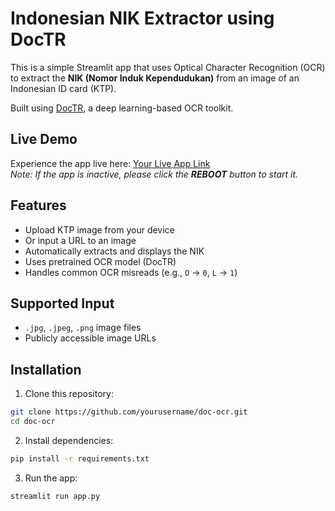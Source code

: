 # Indonesian NIK Extractor using DocTR

This is a simple Streamlit app that uses Optical Character Recognition (OCR) to extract the **NIK (Nomor Induk Kependudukan)** from an image of an Indonesian ID card (KTP).

Built using [DocTR](https://github.com/mindee/doctr), a deep learning-based OCR toolkit.

## Live Demo

Experience the app live here: [Your Live App Link](https://your-app-url.streamlit.app)  
*Note: If the app is inactive, please click the **REBOOT** button to start it.*

## Features

- Upload KTP image from your device
- Or input a URL to an image
- Automatically extracts and displays the NIK
- Uses pretrained OCR model (DocTR)
- Handles common OCR misreads (e.g., `O` → `0`, `L` → `1`)



## Supported Input

- `.jpg`, `.jpeg`, `.png` image files
- Publicly accessible image URLs



## Installation

1. Clone this repository:

```bash
git clone https://github.com/yourusername/doc-ocr.git
cd doc-ocr
```

2. Install dependencies:

```bash
pip install -r requirements.txt
```

3. Run the app:

```bash
streamlit run app.py
```

